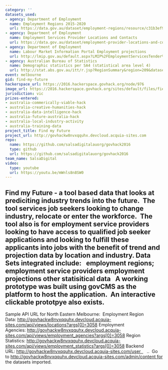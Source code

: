 ```yaml
---
category: ''
datasets_used:
- agency: Department of Employment
  name: Employment Regions 2015-2020
  url: https://data.gov.au/dataset/employment-regions/resource/c31b3ef9-33e0-47bf-b2b3-cd3c14043263
- agency: Department of Employment
  name: Employment Services Provider Locations and Contacts
  url: https://data.gov.au/dataset/employment-provider-locations-and-contacts/resource/d9c69f98-f0af-4db8-b598-513e1da748ce
- agency: Department of Employment
  name: Labour Market Information Portal Employment projections
  url: http://lmip.gov.au/default.aspx?LMIP%2FEmploymentServicesTender%2FVictoriaTasmania
- agency: Australian Bureau of Statistics
  name: Demographic statistics per SA4 (statistical area level 4)
  url: http://stat.abs.gov.au/itt/r.jsp?RegionSummary&region=209&dataset=ABS_REGIONAL_ASGS&geoconcept=REGION&measure=MEASURE&datasetASGS=ABS_REGIONAL_ASGS&datasetLGA=ABS_NRP9_LGA&regionLGA=REGION&regionASGS=REGION
event: melbourne
gid: find-my-future
hackerspace_url: https://2016.hackerspace.govhack.org/node/976
image_url: https://2016.hackerspace.govhack.org/sites/default/files/field/image/FMF-Logo.png
jurisdiction: vic
prizes-entered:
- australia-commerically-viable-hack
- australia-creative-humanities-hack
- australia-data-intelligence-hack
- australia-future-australia-hack
- australia-local-industry-activity
- australia-training-data
project_title: Find my Future
project_url: http://govhackw8nvxqquhx.devcloud.acquia-sites.com
repo:
  name: https://github.com/salsadigitalauorg/govhack2016
  type: github
  url: https://github.com/salsadigitalauorg/govhack2016
team_name: SalsaDigital
video:
  type: youtube
  url: https://youtu.be/mWnls8n8SW0
---
```


Find my Future - a tool based data that looks at prediciting industry trends into the future.  The tool services job seekers looking to change industry, relocate or enter the workforce.  The tool also is for employment service providers looking to have access to qualified job seeker applications and looking to fulfill these applicants into jobs with the benefit of trend and projection data by location and industry.
Data Sets integrated include:
 
employment regions;
employment service providers
employment projections
other statisitical data
 
A working prototype was built using govCMS as the platform to host the application.  An interactive clickable prototpye also exists.
---
Sample API URL for North Eastern Melbourne: 
Employment Region Data: http://govhackw8nvxqquhx.devcloud.acquia-sites.com/api/views/locations?args[0]=3058
Employment Agencies: http://govhackw8nvxqquhx.devcloud.acquia-sites.com/api/views/employment_agencies?args[0]=3058
Region Statistics: http://govhackw8nvxqquhx.devcloud.acquia-sites.com/api/views/employment_statistics?args[0]=3058
Backend URL: http://govhackw8nvxqquhx.devcloud.acquia-sites.com/user     ..  Go to http://govhackw8nvxqquhx.devcloud.acquia-sites.com/admin/content for the datasets imported.
